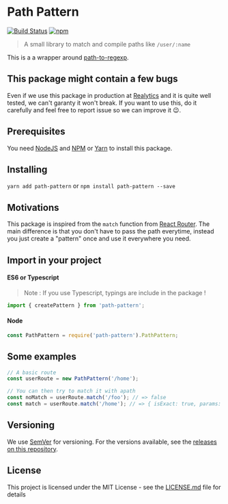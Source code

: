 # Path Pattern

[![Build Status](https://travis-ci.org/Realytics/path-pattern.svg?branch=master)](https://travis-ci.org/Realytics/path-pattern)
[![npm](https://img.shields.io/npm/dm/localeval.svg)](https://github.com/Realytics/path-pattern)

> A small library to match and compile paths like `/user/:name`

This is a a wrapper around [path-to-regexp](https://github.com/pillarjs/path-to-regexp).

## This package might contain a few bugs

Even if we use this package in production at [Realytics](https://www.realytics.io/) and it is quite well tested, we can't garanty it won't break.
If you want to use this, do it carefully and feel free to report issue so we can improve it 😉.

## Prerequisites

You need [NodeJS](https://nodejs.org/en/) and [NPM](https://www.npmjs.com/) or [Yarn](https://yarnpkg.com/en/) to install this package.

## Installing

`yarn add path-pattern` or `npm install path-pattern --save`

## Motivations

This package is inspired from the `match` function from [React Router](https://github.com/ReactTraining/react-router). The main difference is that you don't have to pass the path everytime, instead you just create a "pattern" once and use it everywhere you need.

## Import in your project

#### ES6 or Typescript

> Note : If you use Typescript, typings are include in the package !

```js
import { createPattern } from 'path-pattern';
```

#### Node

```js
const PathPattern = require('path-pattern').PathPattern;
```

## Some examples

```ts
// A basic route
const userRoute = new PathPattern('/home');

// You can then try to match it with apath
const noMatch = userRoute.match('/foo'); // => false
const match = userRoute.match('/home'); // => { isExact: true, params: {}, path: "/home", "url": "/home" }
```

## Versioning

We use [SemVer](http://semver.org/) for versioning. For the versions available, see the [releases on this repository](https://github.com/Realytics/path-pattern/releases).

## License

This project is licensed under the MIT License - see the [LICENSE.md](LICENSE.md) file for details
